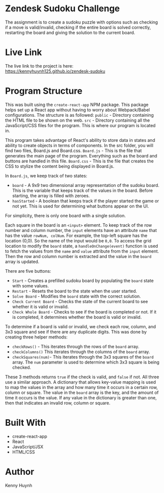 # Zendesk Sudoku Challenge
The assignment is to create a sudoku puzzle with options such as checking if a move is valid/invalid, checking if the entire board is solved correctly, restarting the board and giving the solution to the current board.


# Live Link
The live link to the project is here:  https://kennyhuynh125.github.io/zendesk-sudoku

# Program Structure
This was built using  the `create-react-app` NPM package. This package helps set up a React app without having to worry about Webpack/Babel configurations.
The structure is as followed:
`public` - Directory containing the HTML file to be shown on the web.
`src` - Directory containing all the JavaScript/CSS files for the program. This is where our program is located in.

This program takes advantage of React's ability to store data in states and ability to create objects in terms of components. In the src folder, you will find two files, Board.js and Board.css.
`Board.js` - This is the file that generates the main page of the program. Everything such as the board and buttons are handled in this file.
`Board.css` - This is the file that creates the CSS to stylize the content being displayed in Board.js.

In `Board.js`, we keep track of two states:
- `board` - A 9x9 two dimensional array representation of the sudoku board. This is the variable that keeps track of the values in the board. Before starting, the array is filled with zeroes.
- `hasStarted` - A boolean that keeps track if the player started the game or not yet. This is used for determining what buttons appear on the UI.

For simplicity, there is only one board with a single solution.

Each square in the board is an `<input>` element. To keep track of the row number and column number, the `input` elements have an attribute `name` that has the value `rowNum, colNum`. For example, the top-left square has the location (0,0). So the name of the input would be `0,0`. To access the grid location to modify the `board` state, a `handleOnChange(event)` function is used to  fetch the values from the `name` and `value` attribute from the `input` element. Then the row and column number is extracted and the value in the `board` array is updated.

There are five buttons:

 - `Start` - Creates a prefilled sudoku board by populating the `board` state with some values.
 - `Restart` - Resets the board to the state when the user started.
 - `Solve Board` - Modifies the `board` state with the correct solution.
 - `Check Current Board` - Checks the state of the current board to see whether it is valid or invalid. 
 - `Check Whole Board` - Checks to see if the board is completed or not. If it is completed, it determines whether the board is valid or invalid.

To determine if a board is valid or invalid, we check each row, column, and 3x3 square and see if there are any duplicate digits. This was done by creating three helper methods:

 - `checkRows()` - This iterates through the rows of the `board` array.
 - `checkColumns()` This iterates through the columns of the `board` array.
 - `checkSquares(num)`- This iterates through the 3x3 squares of the `board` array. The `num` parameter is used to determine which 3x3 square is being checked.

These 3 methods returns `true` if the check is valid, and `false` if not. All three use a similar approach. A dictionary that allows key-value mapping is used to map the values in the array and how many time it occurs in a certain row, column or square. The value in the `board` array is the key, and the amount of time it occurs is the value. If any value in the dictionary is greater than one, then that indicates an invalid row, column or square.

# Built With
- create-react-app
- React
- JavaScript/JSX
- HTML/CSS

# Author
Kenny Huynh
